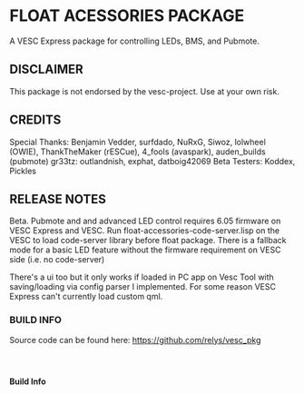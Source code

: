 # FLOAT ACESSORIES PACKAGE

A VESC Express package for controlling LEDs, BMS, and Pubmote.

<H2>DISCLAIMER</H2>

This package is not endorsed by the vesc-project. Use at your own risk.

<H2>CREDITS</H2>

Special Thanks: Benjamin Vedder, surfdado, NuRxG, Siwoz, lolwheel (OWIE), ThankTheMaker (rESCue), 4_fools (avaspark), auden_builds (pubmote)
gr33tz: outlandnish, exphat, datboig42069
Beta Testers: Koddex, Pickles

<H2>RELEASE NOTES</H2>

Beta. Pubmote and and advanced LED control requires 6.05 firmware on VESC Express and VESC. Run float-accessories-code-server.lisp on the VESC to load code-server library before float package. There is a fallback mode for a basic LED feature without the firmware requirement on VESC side (i.e. no code-server)

There's a ui too but it only works if loaded in PC app on Vesc Tool with saving/loading via config parser I implemented. For some reason VESC Express can't currently load custom qml.

<H3>BUILD INFO</H3>

Source code can be found here: https://github.com/relys/vesc_pkg

#### &nbsp;
#### Build Info
